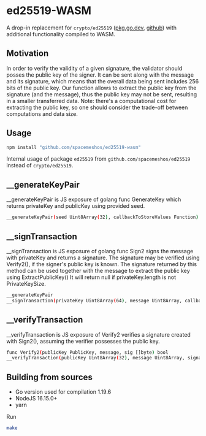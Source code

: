 # ed25519-WASM

A drop-in replacement for `crypto/ed25519` ([pkg.go.dev](https://pkg.go.dev/crypto/ed25519), [github](https://github.com/golang/crypto/tree/master/ed25519))
with additional functionality compiled to WASM.

## Motivation

In order to verify the validity of a given signature, the validator should posses the public key of the signer. It can be sent along with the message and its signature, which means that the overall data being sent includes 256 bits of the public key. Our function allows to extract the public key from the signature (and the message), thus the public key may not be sent, resulting in a smaller transferred data. Note: there's a computational cost for extracting the public key, so one should consider the trade-off between computations and data size.

## Usage

```bash
npm install "github.com/spacemeshos/ed25519-wasm"
```

Internal usage of package `ed25519` from `github.com/spacemeshos/ed25519` instead of `crypto/ed25519`.

## __generateKeyPair

__generateKeyPair is JS exposure of golang func GenerateKey which returns privateKey and publicKey using provided seed.

```bash
__generateKeyPair(seed Uint8Array(32), callbackToStoreValues Function) publicKey Uint8Array(32), privateKey Uint8Array(64)
```

## __signTransaction

__signTransaction is JS exposure of golang func Sign2 signs the message with privateKey and returns a signature.
The signature may be verified using Verify2(), if the signer's public key is known.
The signature returned by this method can be used together with the message
to extract the public key using ExtractPublicKey()
It will return null if privateKey.length is not PrivateKeySize.

```bash
__generateKeyPair
__signTransaction(privateKey Uint8Array(64), message Uint8Array, callbackToStoreValues Function) Uint8Array(64)
```

## __verifyTransaction

__verifyTransaction is JS exposure of Verify2 verifies a signature created with Sign2(), assuming the verifier possesses the public key.

```bash
func Verify2(publicKey PublicKey, message, sig []byte) bool
__verifyTransaction(publicKey Uint8Array(32), message Uint8Array, signature Uint8Array(64), callbackToStoreValue Function) boolean
```

## Building from sources

- Go version used for compilation 1.19.6
- NodeJS 16.15.0+
- yarn

Run
```bash
make
```
